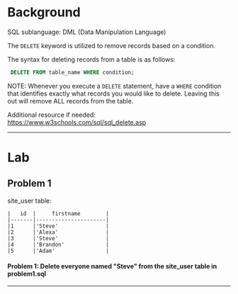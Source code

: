 # Background

SQL sublanguage: DML (Data Manipulation Language)

The `DELETE` keyword is utilized to remove records based on a condition.

The syntax for deleting records from a table is as follows:

```sql
 DELETE FROM table_name WHERE condition;
```

NOTE: Whenever you execute a `DELETE` statement, have a `WHERE` condition that identifies exactly what records you would like to delete.
Leaving this out will remove ALL records from the table.

Additional resource if needed: https://www.w3schools.com/sql/sql_delete.asp

---

# Lab

## Problem 1

site_user table:

```
|   id  |     firstname        |
|-------|----------------------|
|1      |'Steve'               |
|2      |'Alexa'               |
|3      |'Steve'               |
|4      |'Brandon'             |
|5      |'Adam'                |
```

#### Problem 1: Delete everyone named "Steve" from the site_user table in problem1.sql

---
